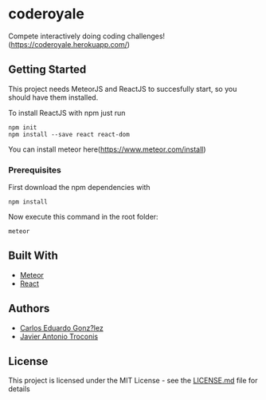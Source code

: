 # coderoyale
Compete interactively doing coding challenges!
(https://coderoyale.herokuapp.com/)

## Getting Started

This project needs MeteorJS and ReactJS to succesfully start, so you should have them installed.

To install ReactJS with npm just run 
```
npm init
npm install --save react react-dom
```

You can install meteor here(https://www.meteor.com/install)

### Prerequisites

First download the npm dependencies with
```
npm install
```

Now execute this command in the root folder:

```
meteor
```

## Built With

* [Meteor](https://www.meteor.com/)
* [React](https://reactjs.org/) 

## Authors

* [Carlos Eduardo Gonz?lez](https://github.com/carlox18)
* [Javier Antonio Troconis](https://github.com/javiertrc)

## License

This project is licensed under the MIT License - see the [LICENSE.md](LICENSE.md) file for details